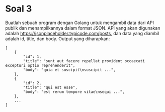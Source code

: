 # Soal 3

Buatlah sebuah program dengan Golang untuk mengambil data dari API publik dan
menampilkannya dalam format JSON. API yang akan digunakan adalah
https://jsonplaceholder.typicode.com/posts, dan data yang diambil adalah id, title, dan body.
Output yang diharapkan:

```
[
    {
        "id": 1,
        "title": "sunt aut facere repellat provident occaecati excepturi optio reprehenderit",
        "body": "quia et suscipit\nsuscipit ...",
    },
    {
        "id": 2,
        "title": "qui est esse",
        "body": "est rerum tempore vitae\nsequi ...",
    },
    ...
]
```